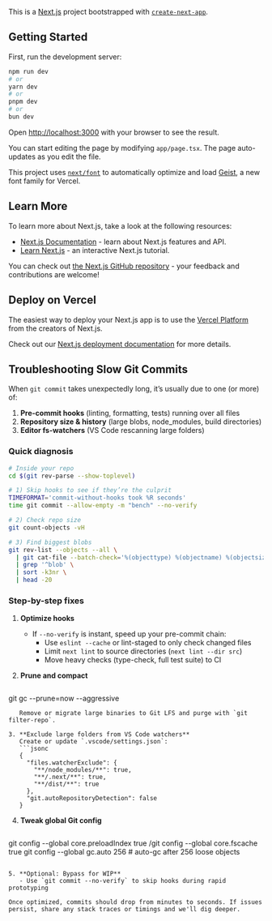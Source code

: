 This is a [Next.js](https://nextjs.org) project bootstrapped with [`create-next-app`](https://nextjs.org/docs/app/api-reference/cli/create-next-app).

## Getting Started

First, run the development server:

```bash
npm run dev
# or
yarn dev
# or
pnpm dev
# or
bun dev
```

Open [http://localhost:3000](http://localhost:3000) with your browser to see the result.

You can start editing the page by modifying `app/page.tsx`. The page auto-updates as you edit the file.

This project uses [`next/font`](https://nextjs.org/docs/app/building-your-application/optimizing/fonts) to automatically optimize and load [Geist](https://vercel.com/font), a new font family for Vercel.

## Learn More

To learn more about Next.js, take a look at the following resources:

- [Next.js Documentation](https://nextjs.org/docs) - learn about Next.js features and API.
- [Learn Next.js](https://nextjs.org/learn) - an interactive Next.js tutorial.

You can check out [the Next.js GitHub repository](https://github.com/vercel/next.js) - your feedback and contributions are welcome!

## Deploy on Vercel

The easiest way to deploy your Next.js app is to use the [Vercel Platform](https://vercel.com/new?utm_medium=default-template&filter=next.js&utm_source=create-next-app&utm_campaign=create-next-app-readme) from the creators of Next.js.

Check out our [Next.js deployment documentation](https://nextjs.org/docs/app/building-your-application/deploying) for more details.

## Troubleshooting Slow Git Commits

When `git commit` takes unexpectedly long, it’s usually due to one (or more) of:

1. **Pre-commit hooks** (linting, formatting, tests) running over all files
2. **Repository size & history** (large blobs, node_modules, build directories)
3. **Editor fs-watchers** (VS Code rescanning large folders)

### Quick diagnosis

```bash
# Inside your repo
cd $(git rev-parse --show-toplevel)

# 1) Skip hooks to see if they’re the culprit
TIMEFORMAT='commit-without-hooks took %R seconds'
time git commit --allow-empty -m "bench" --no-verify

# 2) Check repo size
git count-objects -vH

# 3) Find biggest blobs
git rev-list --objects --all \
  | git cat-file --batch-check='%(objecttype) %(objectname) %(objectsize:padded) %(rest)' \
  | grep '^blob' \
  | sort -k3nr \
  | head -20
```

### Step-by-step fixes

1. **Optimize hooks**
   - If `--no-verify` is instant, speed up your pre-commit chain:
     - Use `eslint --cache` or lint-staged to only check changed files
     - Limit `next lint` to source directories (`next lint --dir src`)
     - Move heavy checks (type-check, full test suite) to CI

2. **Prune and compact**
   ```bash
git gc --prune=now --aggressive
```
   Remove or migrate large binaries to Git LFS and purge with `git filter-repo`.

3. **Exclude large folders from VS Code watchers**
   Create or update `.vscode/settings.json`:
   ```jsonc
   {
     "files.watcherExclude": {
       "**/node_modules/**": true,
       "**/.next/**": true,
       "**/dist/**": true
     },
     "git.autoRepositoryDetection": false
   }
   ```

4. **Tweak global Git config**
   ```bash
git config --global core.preloadIndex true
/git config --global core.fscache true
git config --global gc.auto 256  # auto-gc after 256 loose objects
```

5. **Optional: Bypass for WIP**
   - Use `git commit --no-verify` to skip hooks during rapid prototyping

Once optimized, commits should drop from minutes to seconds. If issues persist, share any stack traces or timings and we'll dig deeper.

